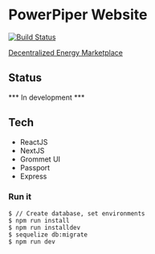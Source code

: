 # PowerPiper Website
[![Build Status](https://travis-ci.org/powerpiper/website.svg?branch=master)](https://travis-ci.org/powerpiper/website)

[Decentralized Energy Marketplace](https://powerpiper.com)

## Status

*** In development ***

## Tech

- ReactJS
- NextJS
- Grommet UI
- Passport
- Express

### Run it

    $ // Create database, set environments
    $ npm run install
    $ npm run installdev
    $ sequelize db:migrate
    $ npm run dev

